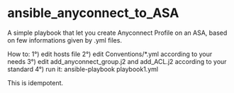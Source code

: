 # ansible_anyconnect_to_ASA

A simple playbook that let you create Anyconnect Profile on an ASA, based on few informations given by .yml files.

How to:
1°) edit hosts file
2°) edit Conventions/*.yml according to your needs
3°) edit add_anyconnect_group.j2 and add_ACL.j2 according to your standard
4°) run it: ansible-playbook playbook1.yml

This is idempotent. 
